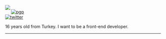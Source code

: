 <img align="left" src="https://orhun.dev/img/crow.png">

[![pgp](https://img.shields.io/badge/unzwantaii-313131?style=flat-square&labelColor=313131&color=313131)](https://orhun.dev/orhun.gpg)   
[![twitter](https://img.shields.io/badge/-@unzwantaiii-313131?style=flat-square&labelColor=313131&logo=twitter&logoColor=white&color=313131)](https://twitter.com/unzwantaiii)  

16 years old from Turkey. I want to be a front-end developer.

-----
